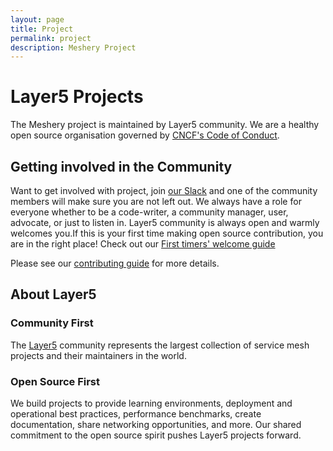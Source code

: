```yaml
---
layout: page
title: Project
permalink: project
description: Meshery Project
---
```


# Layer5 Projects

The Meshery project is maintained by Layer5 community. We are a healthy open source organisation governed by [CNCF's Code of Conduct](https://github.com/cncf/foundation/blob/master/code-of-conduct.md).

## Getting involved in the Community

Want to get involved with project, join [our Slack](http://slack.layer5.io) and one of the community members will make sure you are not left out. We always have a role for everyone whether to be a code-writer, a community manager, user, advocate, or just to listen in. Layer5 community is always open and warmly welcomes you.If this is your first time making open source contribution, you are in the right place! Check out our [First timers' welcome guide](https://docs.google.com/document/d/1tpg2sLxirozNt3Ofr3GdM002f9rExp74EqrsGZBU710/edit)

Please see our [contributing guide](/docs/project/contributing) for more details.

## About Layer5

### Community First

<p>The <a href="https://layer5.io">Layer5</a> community represents the largest collection of service mesh projects and their maintainers in the world.</p>

### Open Source First

<p>We build projects to provide learning environments, deployment and operational best practices, performance benchmarks, create documentation, share networking opportunities, and more. Our shared commitment to the open source spirit pushes Layer5 projects forward.</p>
